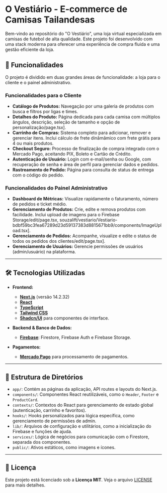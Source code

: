 # O Vestiário - E-commerce de Camisas Tailandesas

Bem-vindo ao repositório do "O Vestiário", uma loja virtual especializada em camisas de futebol de alta qualidade. Este projeto foi desenvolvido com uma stack moderna para oferecer uma experiência de compra fluida e uma gestão eficiente da loja.

## 🚀 Funcionalidades

O projeto é dividido em duas grandes áreas de funcionalidade: a loja para o cliente e o painel administrativo.

### Funcionalidades para o Cliente

- **Catálogo de Produtos:** Navegação por uma galeria de produtos com busca e filtros por ligas e times.
- **Detalhes do Produto:** Página dedicada para cada camisa com múltiplos ângulos, descrição, seleção de tamanho e opção de personalização/page.tsx].
- **Carrinho de Compras:** Sistema completo para adicionar, remover e gerenciar itens. Inclui cálculo de frete dinâmâmico com frete grátis para 4 ou mais produtos.
- **Checkout Seguro:** Processo de finalização de compra integrado com o Mercado Pago, aceitando PIX, Boleto e Cartão de Crédito.
- **Autenticação de Usuário:** Login com e-mail/senha ou Google, com recuperação de senha e área de perfil para gerenciar dados e pedidos.
- **Rastreamento de Pedido:** Página para consulta de status de entrega com o código do pedido.

### Funcionalidades do Painel Administrativo

- **Dashboard de Métricas:** Visualize rapidamente o faturamento, número de pedidos e ticket médio.
- **Gerenciamento de Produtos:** Crie, edite e remova produtos com facilidade. Inclui upload de imagens para o Firebase Storage/edit/page.tsx, souzalift/vestiario/Vestiario-bdbf59bc3fea67289d23d59137383d8815671bb9/components/ImageUpload.tsx].
- **Gerenciamento de Pedidos:** Acompanhe, visualize e edite o status de todos os pedidos dos clientes/edit/page.tsx].
- **Gerenciamento de Usuários:** Gerencie permissões de usuários (admin/usuário) na plataforma.

---

## 🛠️ Tecnologias Utilizadas

- **Frontend:**

  - [**Next.js**](https://nextjs.org/) (versão 14.2.32)
  - [**React**](https://react.dev/)
  - [**TypeScript**](https://www.typescriptlang.org/)
  - [**Tailwind CSS**](https://tailwindcss.com/)
  - [**Shadcn/UI**](https://ui.shadcn.com/) para componentes de interface.

- **Backend & Banco de Dados:**

  - [**Firebase**](https://firebase.google.com/): Firestore, Firebase Auth e Firebase Storage.

- **Pagamentos:**
  - [**Mercado Pago**](https://www.mercadopago.com.br/) para processamento de pagamentos.

---

## 📁 Estrutura de Diretórios

- `app/`: Contém as páginas da aplicação, API routes e layouts do Next.js.
- `components/`: Componentes React reutilizáveis, como o `Header`, `Footer` e `ProductCard`.
- `contexts/`: Contextos do React para gerenciamento de estado global (autenticação, carrinho e favoritos).
- `hooks/`: Hooks personalizados para lógica específica, como gerenciamento de permissões de admin.
- `lib/`: Arquivos de configuração e utilitários, como a inicialização do Firebase e funções de ajuda.
- `services/`: Lógica de negócios para comunicação com o Firestore, separada dos componentes.
- `public/`: Ativos estáticos, como imagens e ícones.

---

## 📄 Licença

Este projeto está licenciado sob a **Licença MIT**. Veja o arquivo [LICENSE](LICENSE) para mais detalhes.
